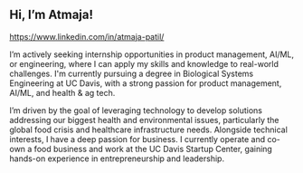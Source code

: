 ## Hi, I’m Atmaja!
https://www.linkedin.com/in/atmaja-patil/

I’m actively seeking internship opportunities in product management, AI/ML, or engineering, where I can apply my skills and knowledge to real-world challenges. I'm currently pursuing a degree in Biological Systems Engineering at UC Davis, with a strong passion for product management, AI/ML, and health & ag tech. 

I’m driven by the goal of leveraging technology to develop solutions addressing our biggest health and environmental issues, particularly the global food crisis and healthcare infrastructure needs. Alongside technical interests, I have a deep passion for business. I currently operate and co-own a food business and work at the UC Davis Startup Center, gaining hands-on experience in entrepreneurship and leadership.

<!--
**atmpats/atmpats** is a ✨ _special_ ✨ repository because its `README.md` (this file) appears on your GitHub profile.

Here are some ideas to get you started:

- 🔭 I’m currently working on ...
- 🌱 I’m currently learning ...
- 👯 I’m looking to collaborate on ...
- 🤔 I’m looking for help with ...
- 💬 Ask me about ...
- 📫 How to reach me: ...
- 😄 Pronouns: ...
- ⚡ Fun fact: ...
-->
